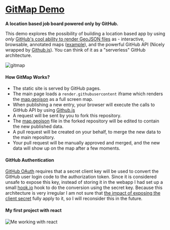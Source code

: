 # [GitMap Demo](https://idoco.github.io/GitMap/)
**A location based job board powered only by GitHub.**

This demo explores the possibility of building a location based app by using *only* [GitHub's cool ability to render GeoJSON files](https://help.github.com/articles/mapping-geojson-files-on-github/) as - interactive, browsable, annotated maps ([example](map.geojson)), and the powerful GitHub API (Nicely wrapped by [Github.js](https://github.com/michael/github)). You can think of it as a "serverless" GitHub architecture.

![gitmap](https://cloud.githubusercontent.com/assets/5776439/12868306/39998b0e-cd0c-11e5-9e0f-77670fed4eeb.png)

#### How GitMap Works?
- The static site is served by GitHub pages.
- The main page loads a `render.githubusercontent` iframe which renders the [map.geojson](map.geojson) as a full screen map.
- When publishing a new entry, your browser will execute the calls to GitHub API by using [Github.js](https://github.com/michael/github)
- A request will be sent by you to fork this repository.
- The [map.geojson](map.geojson) file in the forked repository will be edited to contain the new published data.
- A pull request will be created on your behalf, to merge the new data to the main repository.
- Your pull request will be manually approved and merged, and the new data will show up on the map after a few moments. 

#### GitHub Authentication
[GitHub OAuth](https://developer.github.com/v3/oauth/) requires that a secret client key will be used to convert the GitHub user login code to the authorization token. Since it is considered unsafe to expose this key, instead of storing it in the webapp I had set up a small [hook.io](https://hook.io/) hook to do the conversion using the secret key. Because this architecture is very irregular I am not sure that [the impact of exposing the client secret](http://tools.ietf.org/html/rfc6819#section-4.1.1) fully apply to it, so I will reconsider this in the future.

#### My first project with react
![Me working with react](http://i1.kym-cdn.com/photos/images/original/000/234/765/b7e.jpg)


